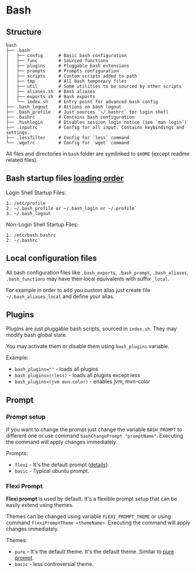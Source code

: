 # Bash

## Structure
```
bash
├── .bash
│   ├── config      # Basic bash configuration
│   ├── func        # Sourced functions
│   ├── plugins     # Pluggable bash extensions
│   ├── prompts     # Prompts configuration
│   ├── scripts     # Custom scripts added to path
│   ├── tmp         # All bash temporary files
│   ├── util        # Some utilities to be sourced by other scripts
│   ├── aliases.sh  # Bash aliases
│   ├── exports.sh  # Bash exports
│   └── index.sh    # Entry point for advanced bash config
├── .bash_logout    # Actions on bash logout
├── .bash_profile   # Just sources `~/.bashrc` for login shell
├── .bashrc         # Contains bash configuration
├── .hushlogin      # Disables session login notice (see `man login`)
├── .inputrc        # Config for all input. Contains keybindings and settings.
├── .lessfilter     # Config for `less` command
└── .wgetrc         # Config for `wget` command
```

All files and directories in `bash` folder are symlinked to `$HOME` (except readme related files).

## Bash startup files [loading order](https://shreevatsa.wordpress.com/2008/03/30/zshbash-startup-files-loading-order-bashrc-zshrc-etc/)

Login Shell Startup Files:
```
1. /etc/profile
2. ~/.bash_profile or ~/.bash_login or ~/.profile`
3. ~/.bash_logout
```

Non-Login Shell Startup Files:
```
1. /etc/bash.bashrc
2. ~/.bashrc`
```

## Local configuration files

All bash configuration files like `.bash_exports`, `.bash_prompt`, `.bash_aliases`, `.bash_functions`
may have their local equivalents with suffix `_local`.

For example in order to add you custom alias just create file `~/.bash_aliases_local` and define your alias.

## Plugins

Plugins are just pluggable bash scripts, sourced in `index.sh`.
They may modify bash global state.

You may activate them or disable them using `bash_plugins` variable.

Example:
- `bash_plugins=""` - loads all plugins
- `bash_plugins=(!less)` - loads all plugins except less
- `bash_plugins=(jvm mvn-color)` - enables jvm, mvn-color

## Prompt

### Prompt setup

If you want to change the prompt just change the variable `BASH_PROMPT` to different one
or use command `bashChangePrompt "promptName"`. Executing the command will apply changes immediately.

Prompts:
- `flexi` - It's the default prompt ([details](#flexi-prompt)).
- `basic` - Typical ubuntu prompt.

### Flexi Prompt

**Flexi prompt** is used by default. It's a flexible prompt setup that can be easily extend using themes.

Themes can be changed using variable `FLEXI_PROMPT_THEME` or using command `flexiPromptTheme <themeName>`. Executing the command will apply changes immediately.

Themes:
- `pure` - It's the default theme. It's the default theme. Similar to [pure prompt](https://github.com/sindresorhus/pure).
- `basic` - less controversial theme.

